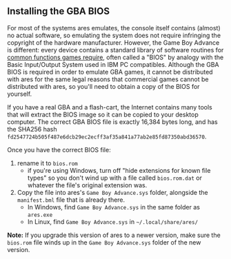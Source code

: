 Installing the GBA BIOS
-----------------------

For most of the systems ares emulates,
the console itself contains (almost) no actual software,
so emulating the system does not require
infringing the copyright of the hardware manufacturer.
However,
the Game Boy Advance is different:
every device contains a standard library of software routines
for [common functions games require][bios],
often called a "BIOS"
by analogy with the Basic Input/Output System
used in IBM PC compatibles.
Although the GBA BIOS is required
in order to emulate GBA games,
it cannot be distributed with ares
for the same legal reasons that commercial games
cannot be distributed with ares,
so you'll need to obtain a copy of the BIOS for yourself.

If you have a real GBA and a flash-cart,
the Internet contains many tools
that will extract the BIOS image so it can be copied
to your desktop computer.
The correct GBA BIOS file is exactly 16,384 bytes long,
and has the SHA256 hash
`fd2547724b505f487e6dcb29ec2ecff3af35a841a77ab2e85fd87350abd36570`.

Once you have the correct BIOS file:

 1. rename it to `bios.rom`
      - if you're using Windows,
        turn off "hide extensions for known file types"
        so you don't wind up with a file called
        `bios.rom.dat`
        or whatever the file's original extension was.
 2. Copy the file into ares's `Game Boy Advance.sys` folder,
    alongside the `manifest.bml` file that is already there.
      - In Windows,
        find `Game Boy Advance.sys` in the same folder
        as `ares.exe`
      - In Linux,
        find `Game Boy Advance.sys` in
        `~/.local/share/ares/`

**Note:**
If you upgrade this version of ares to a newer version,
make sure the `bios.rom` file
winds up in the `Game Boy Advance.sys` folder
of the new version.

[bios]: http://problemkaputt.de/gbatek.htm#biosfunctions
